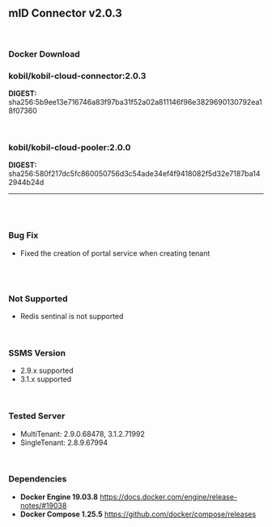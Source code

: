 
## mID Connector v2.0.3

<br/>

### **Docker Download**

### kobil/kobil-cloud-connector:2.0.3
**DIGEST:** sha256:5b9ee13e716746a83f97ba31f52a02a811146f96e3829690130792ea18f07360

<br/>

### kobil/kobil-cloud-pooler:2.0.0
**DIGEST:** sha256:580f217dc5fc860050756d3c54ade34ef4f9418082f5d32e7187ba142944b24d

------------------------------------
<br/>



<br/>


### Bug Fix
* Fixed the creation of portal service when creating tenant
<br/>

<br/>

### Not Supported
* Redis sentinal is not supported

<br/>

### SSMS Version
* 2.9.x supported
* 3.1.x supported


<br/>

### Tested Server
* MultiTenant: 2.9.0.68478, 3.1.2.71992
* SingleTenant: 2.8.9.67994

<br/>

### Dependencies
* **Docker Engine 19.03.8**
https://docs.docker.com/engine/release-notes/#19038
* **Docker Compose 1.25.5**
https://github.com/docker/compose/releases

